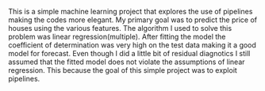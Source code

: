 This is a simple machine learning project that explores the use of pipelines making the codes more elegant.
My primary goal was to predict the price of houses using the various features.
The algorithm I used to solve this problem was linear regression(multiple).
After fitting the model the coefficient of determination was very high on the test data making it a good model for forecast.
Even though I did a little bit of residual diagnotics I still assumed that the fitted model does not violate the assumptions of linear regression.
This because the goal of this simple project was to exploit pipelines.
